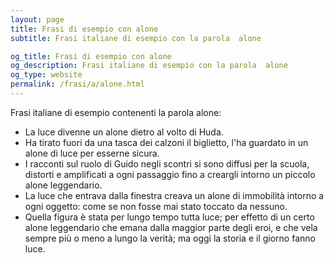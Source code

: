 ```yaml
---
layout: page
title: Frasi di esempio con alone 
subtitle: Frasi italiane di esempio con la parola  alone

og_title: Frasi di esempio con alone 
og_description: Frasi italiane di esempio con la parola  alone
og_type: website
permalink: /frasi/a/alone.html
---
```


Frasi italiane di esempio contenenti la parola alone:


- La luce divenne un alone dietro al volto di Huda.
- Ha tirato fuori da una tasca dei calzoni il biglietto, l'ha guardato in un alone di luce per esserne sicura.
- I racconti sul ruolo di Guido negli scontri si sono diffusi per la scuola, distorti e amplificati a ogni passaggio fino a creargli intorno un piccolo alone leggendario.
- La luce che entrava dalla finestra creava un alone di immobilità intorno a ogni oggetto: come se non fosse mai stato toccato da nessuno.
- Quella figura è stata per lungo tempo tutta luce; per effetto di un certo alone leggendario che emana dalla maggior parte degli eroi, e che vela sempre più o meno a lungo la verità; ma oggi la storia e il giorno fanno luce.
